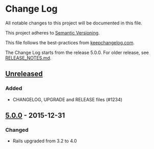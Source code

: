 # Change Log

All notable changes to this project will be documented in this file.

This project adheres to [Semantic Versioning](http://semver.org/).

This file follows the best-practices from [keepchangelog.com](http://keepachangelog.com/).

The Change Log starts from the release 5.0.0. For older release, see [RELEASE_NOTES.md](https://github.com/sharetribe/sharetribe/blob/v5.0.0/RELEASE_NOTES.md).

## [Unreleased]

### Added

- CHANGELOG, UPGRADE and RELEASE files (#1234)

## [5.0.0] - 2015-12-31

### Changed

- Rails upgraded from 3.2 to 4.0

[Unreleased]: https://github.com/sharetribe/sharetribe/compare/v5.0.0...HEAD
[5.0.0]: https://github.com/sharetribe/sharetribe/compare/v4.6.0...v5.0.0
